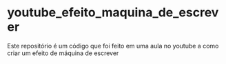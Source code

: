# youtube_efeito_maquina_de_escrever
Este repositório é um código que foi feito em uma aula no youtube a como criar um efeito de máquina de escrever
